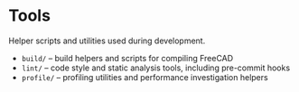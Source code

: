 # Tools

Helper scripts and utilities used during development.

- `build/` – build helpers and scripts for compiling FreeCAD
- `lint/` – code style and static analysis tools, including pre-commit hooks
- `profile/` – profiling utilities and performance investigation helpers
